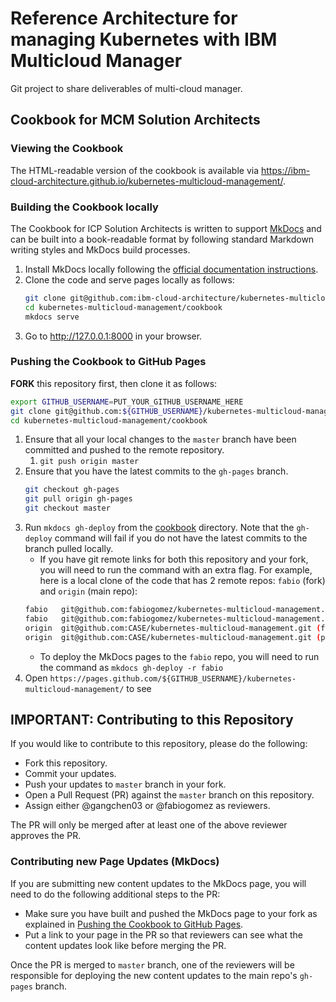# Reference Architecture for managing Kubernetes with IBM Multicloud Manager

Git project to share deliverables of multi-cloud manager.

## Cookbook for MCM Solution Architects

### Viewing the Cookbook

The HTML-readable version of the cookbook is available via https://ibm-cloud-architecture.github.io/kubernetes-multicloud-management/.

### Building the Cookbook locally

The Cookbook for ICP Solution Architects is written to support [MkDocs](https://www.mkdocs.org/) and can be built into a book-readable format by following standard Markdown writing styles and MkDocs build processes.

1. Install MkDocs locally following the [official documentation instructions](https://www.mkdocs.org/#installation).
2. Clone the code and serve pages locally as follows:
	```bash
	git clone git@github.com:ibm-cloud-architecture/kubernetes-multicloud-management.git
	cd kubernetes-multicloud-management/cookbook
	mkdocs serve
	```
3. Go to http://127.0.0.1:8000 in your browser.

### Pushing the Cookbook to GitHub Pages
**FORK** this repository first, then clone it as follows:
```bash
export GITHUB_USERNAME=PUT_YOUR_GITHUB_USERNAME_HERE
git clone git@github.com:${GITHUB_USERNAME}/kubernetes-multicloud-management.git
cd kubernetes-multicloud-management/cookbook
```

1. Ensure that all your local changes to the `master` branch have been committed and pushed to the remote repository.
   1. `git push origin master`
2. Ensure that you have the latest commits to the `gh-pages` branch.
	```bash
	git checkout gh-pages
	git pull origin gh-pages
	git checkout master
	```
3. Run `mkdocs gh-deploy` from the [cookbook](cookbook/) directory.  Note that the `gh-deploy` command will fail if you do not have the latest commits to the branch pulled locally.
	* If you have git remote links for both this repository and your fork, you will need to run the command with an extra flag. For example, here is a local clone of the code that has 2 remote repos: `fabio` (fork) and `origin` (main repo):
	```bash
	fabio	git@github.com:fabiogomez/kubernetes-multicloud-management.git (fetch)
	fabio	git@github.com:fabiogomez/kubernetes-multicloud-management.git (push)
	origin	git@github.com:CASE/kubernetes-multicloud-management.git (fetch)
	origin	git@github.com:CASE/kubernetes-multicloud-management.git (push)
	```
	* To deploy the MkDocs pages to the `fabio` repo, you will need to run the command as `mkdocs gh-deploy -r fabio`
4. Open `https://pages.github.com/${GITHUB_USERNAME}/kubernetes-multicloud-management/` to see

## IMPORTANT: Contributing to this Repository
If you would like to contribute to this repository, please do the following:
* Fork this repository.
* Commit your updates.
* Push your updates to `master` branch in your fork.
* Open a Pull Request (PR) against the `master` branch on this repository.
* Assign either @gangchen03 or @fabiogomez as reviewers.

The PR will only be merged after at least one of the above reviewer approves the PR.

### Contributing new Page Updates (MkDocs)
If you are submitting new content updates to the MkDocs page, you will need to do the following additional steps to the PR:
* Make sure you have built and pushed the MkDocs page to your fork as explained in [Pushing the Cookbook to GitHub Pages](#pushing-the-cookbook-to-github-pages).
* Put a link to your page in the PR so that reviewers can see what the content updates look like before merging the PR.

Once the PR is merged to `master` branch, one of the reviewers will be responsible for deploying the new content updates to the main repo's `gh-pages` branch.
